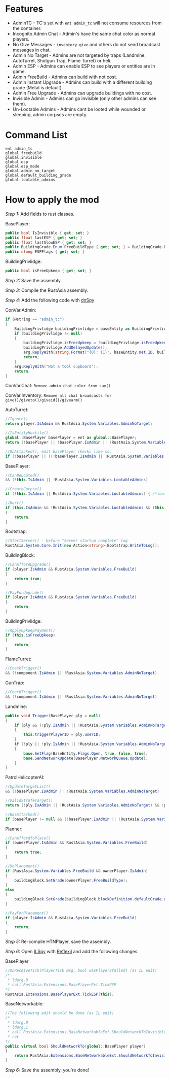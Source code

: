 Features
===

 * AdminTC - TC's set with `ent admin_tc` will not consume resources from the container.
 * Incognito Admin Chat - Admin's have the same chat color as normal players.
 * No Give Messages - `inventory.give` and others do not send broadcast messages in chat.
 * Admin No Target - Admins are not targeted by traps (Landmine, AutoTurret, Shotgun Trap, Flame Turret) or heli.
 * Admin ESP - Admins can enable ESP to see players or entities are in game.
 * Admin FreeBuild - Admins can build with not cost.
 * Admin Instant Upgrade - Admins can build with a different building grade (Metal is default).
 * Admin Free Upgrade - Admins can upgrade buildings with no cost.
 * Invisible Admin - Admins can go invisible (only other admins can see them).
 * Un-Lootable Admins - Admins cant be looted while wounded or sleeping, admin corpses are empty.
 
Command List
===
```
ent admin_tc
global.freebuild
global.invisible
global.esp
global.esp_mode
global.admin_no_target
global.default_building_grade
global.lootable_admins
```

How to apply the mod
===

*Step 1:* Add fields to rust classes.

BasePlayer:
```csharp
public bool IsInvisible { get; set; }
public float lastESP { get; set; }
public float lastSlowESP { get; set; }
public BuildingGrade.Enum FreeBuildType { get; set; } = BuildingGrade.Enum.Metal;
public ulong ESPFlags { get; set; }
```

BuildingPrivlidge:
```csharp
public bool isFreeUpkeep { get; set; }
```

*Step 2:* Save the assembly.

*Step 3:* Compile the RustAsia assembly.

*Step 4:* Add the following code with [dnSpy](https://github.com/0xd4d/dnSpy)

ConVar.Admin:
```csharp
if (@string == "admin_tc")
{
	BuildingPrivlidge buildingPrivlidge = baseEntity as BuildingPrivlidge;
	if (buildingPrivlidge != null)
	{
		buildingPrivlidge.isFreeUpkeep = !buildingPrivlidge.isFreeUpkeep;
		buildingPrivlidge.AddDelayedUpdate();
		arg.ReplyWith(string.Format("{0}: {1}", baseEntity.net.ID, buildingPrivlidge.isFreeUpkeep ? "True" : "False"));
		return;
	}
	arg.ReplyWith("Not a tool cupboard");
	return;
}
```

ConVar.Chat:
`Remove admin chat color from say()`

ConVar.Inventory:
`Remove all chat broadcasts for give()/giveto()/giveid()/givearm()`

AutoTurret:
```csharp
//Ignore()
return player.IsAdmin && RustAsia.System.Variables.AdminNoTarget;

//IsEntityHostile()
global::BasePlayer basePlayer = ent as global::BasePlayer;
return (!basePlayer || !basePlayer.IsAdmin || !RustAsia.System.Variables.AdminNoTarget) && ent.IsHostile();

//OnAttacked(), edit basePlayer checks like so.
if (!basePlayer || ((!basePlayer.IsAdmin || !RustAsia.System.Variables.AdminNoTarget) && !this.IsAuthed(basePlayer)))
```

BasePlayer:
```csharp
//CanBeLooted()
&& (!this.IsAdmin || !RustAsia.System.Variables.LootableAdmins)

//CreateCorpse()
if (!this.IsAdmin || RustAsia.System.Variables.LootableAdmins) { /*lootableCorpse.TakeFrom...*/ } 

//Hurt()
if (this.IsAdmin && !RustAsia.System.Variables.LootableAdmins && (this.IsSleeping() || this.IsWounded()))
{
	return;
}
```

Bootstrap:
```csharp
//StartServer() - before "Server startup complete" log
RustAsia.System.Core.Init(new Action<string>(Bootstrap.WriteToLog));
```

BuildingBlock:
```csharp
//CanAffordUpgrade()
if (player.IsAdmin && RustAsia.System.Variables.FreeBuild)
{
	return true;
}

//PayForUpgrade()
if (player.IsAdmin && RustAsia.System.Variables.FreeBuild)
{
	return;
}
```

BuildingPrivlidge:
```csharp
//ApplyUpkeepPayment()
if (this.isFreeUpkeep)
{
	return;
}
```

FlameTurret:
```csharp
//CheckTrigger()
&& (!component.IsAdmin || !RustAsia.System.Variables.AdminNoTarget)
```

GunTrap:
```csharp
//CheckTrigger()
&& (!component.IsAdmin || !RustAsia.System.Variables.AdminNoTarget)
```

Landmine:
```csharp
public void Trigger(BasePlayer ply = null)
{
	if (ply && (!ply.IsAdmin || !RustAsia.System.Variables.AdminNoTarget))
	{
		this.triggerPlayerID = ply.userID;
	}
	if (!ply || !ply.IsAdmin || !RustAsia.System.Variables.AdminNoTarget)
	{
		base.SetFlag(BaseEntity.Flags.Open, true, false, true);
		base.SendNetworkUpdate(BasePlayer.NetworkQueue.Update);
	}
}
```

PatrolHelicopterAI:
```csharp
//UpdateTargetList()
&& (!basePlayer.IsAdmin || !RustAsia.System.Variables.AdminNoTarget)

//ValidStrafeTarget()
return (!ply.IsAdmin || !RustAsia.System.Variables.AdminNoTarget) && !ply.IsNearEnemyBase();

//WasAttacked()
if (basePlayer != null && (!basePlayer.IsAdmin || !RustAsia.System.Variables.AdminNoTarget))
```

Planner:
```csharp
//CanAffordToPlace()
if (ownerPlayer.IsAdmin && RustAsia.System.Variables.FreeBuild)
{
	return true;
}

//DoPlacement()
if (RustAsia.System.Variables.FreeBuild && ownerPlayer.IsAdmin)
{
	buildingBlock.SetGrade(ownerPlayer.FreeBuildType);
}
else
{
	buildingBlock.SetGrade(buildingBlock.blockDefinition.defaultGrade.gradeBase.type);
}

//PayForPlacement()
if (player.IsAdmin && RustAsia.System.Variables.FreeBuild)
{
	return;
}
```

*Step 5:* Re-compile HTNPlayer, save the assembly.

*Step 6:* Open [ILSpy](https://github.com/icsharpcode/ILSpy) with [Reflexil](https://github.com/sailro/Reflexil) and add the following changes.

BasePlayer
```csharp
//OnReceiveTick(PlayerTick msg, bool wasPlayerStalled) (as IL edit)
/*
 * ldarg.0
 * call RustAsia.Extensions.BasePlayerExt.TickESP
*/
RustAsia.Extensions.BasePlayerExt.TickESP(this);
```

BaseNetworkable:
```csharp
//The following edit should be done (as IL edit)
/*
 * ldarg.0
 * ldarg.1
 * call RustAsia.Extensions.BaseNetworkableExt.ShouldNetworkToInvisible
 * ret
*/
public virtual bool ShouldNetworkTo(global::BasePlayer player)
{
	return RustAsia.Extensions.BaseNetworkableExt.ShouldNetworkToInvisible(this, player);
}
```

*Step 6:* Save the assembly, you're done!